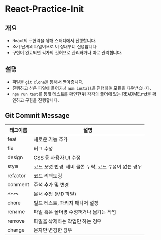 # React-Practice-Init

## 개요
- React의 구현력을 위해 스터디에서 진행합니다.
- 초기 단계의 파일이므로 이 상태부터 진행합니다.
- 구현이 완료되면 각자의 깃허브로 관리하거나 따로 관리합니다.

## 설명
- 파일을 `git clone`을 통해서 받아줍니다.
- 진행하고 싶은 파일에 들어가서 `npm install`을 진행하여 모듈을 다운받습니다.
- `npm run test`를 통해 테스트를 확인한 뒤 각각의 폴더에 있는 README.md을 확인하고 구현을 진행합니다.

## Git Commit Message

| 태그이름    | 설명                                                  |
| ----------- | -----------------------------------------------------|
| feat     | 새로운 기능 추가                                      |
| fix      | 버그 수정                                             |
| design   | CSS 등 사용자 UI 수정                                 |
| style    | 코드 포맷 변경, 세미 콜론 누락, 코드 수정이 없는 경우 |
| refactor | 코드 리팩토링                                         |
| comment  | 주석 추가 및 변경                                    |
| docs     | 문서 수정 (MD 파일)                                  | 
| chore    | 빌드 테스트, 패키지 매니저 설정                      |
| rename   | 파일 혹은 폴더명 수정하거나 옮기는 작업               |
| remove   | 파일을 삭제하는 작업만 하는 경우                     |
| change   | 문자만 변경한 경우                                  |